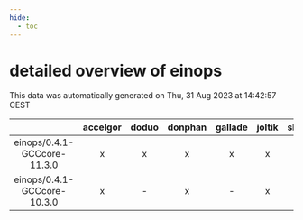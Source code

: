 ```yaml
---
hide:
  - toc
---
```


detailed overview of einops
===========================


This data was automatically generated on Thu, 31 Aug 2023 at 14:42:57 CEST  

| |accelgor|doduo|donphan|gallade|joltik|skitty|swalot|victini|
| :---: | :---: | :---: | :---: | :---: | :---: | :---: | :---: | :---: |
|einops/0.4.1-GCCcore-11.3.0|x|x|x|x|x|x|x|x|
|einops/0.4.1-GCCcore-10.3.0|x|-|x|-|x|-|-|-|
